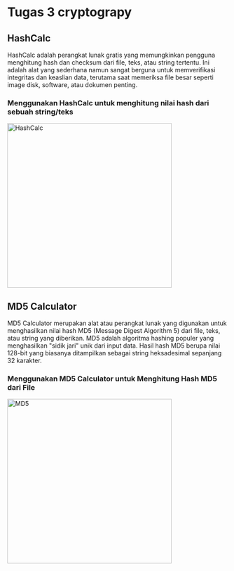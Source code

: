 # Tugas 3 cryptograpy


## HashCalc
HashCalc adalah perangkat lunak gratis yang memungkinkan pengguna menghitung hash dan checksum dari file, teks, atau string tertentu. Ini adalah alat yang sederhana namun sangat berguna untuk memverifikasi integritas dan keaslian data, terutama saat memeriksa file besar seperti image disk, software, atau dokumen penting.
### Menggunakan HashCalc untuk menghitung nilai hash dari sebuah string/teks
<img width="375" alt="HashCalc" src="https://github.com/user-attachments/assets/a118f7c9-e5ee-4038-a782-8247f0ac89c4">


## MD5 Calculator
MD5 Calculator merupakan alat atau perangkat lunak yang digunakan untuk menghasilkan nilai hash MD5 (Message Digest Algorithm 5) dari file, teks, atau string yang diberikan.
MD5 adalah algoritma hashing populer yang menghasilkan "sidik jari" unik dari input data. Hasil hash MD5 berupa nilai 128-bit yang biasanya ditampilkan sebagai string heksadesimal sepanjang 32 karakter.
### Menggunakan MD5 Calculator untuk Menghitung Hash MD5 dari File

<img width="375" alt="MD5" src="https://github.com/user-attachments/assets/baae7fad-7242-4abd-a4d5-d5f73950403b">
